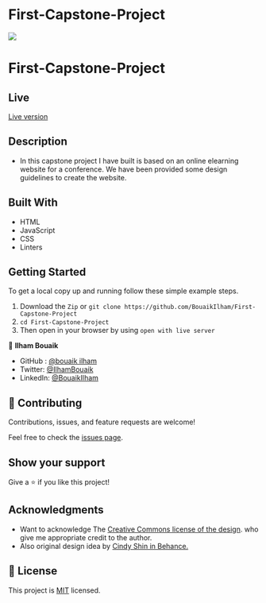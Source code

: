 # First-Capstone-Project

![](https://img.shields.io/badge/Microverse-blueviolet)

# First-Capstone-Project

## Live 
[Live version]( https://bouaikilham.github.io/First-Capstone-Project/)

## Description
- In this capstone project I have built is based on an online  elearning website for a conference. We have been provided some design guidelines to create the website. 
## Built With
- HTML
- JavaScript
- CSS
- Linters

## Getting Started

To get a local copy up and running follow these simple example steps.
1. Download the `Zip` or `git clone https://github.com/BouaikIlham/First-Capstone-Project`
2. `cd First-Capstone-Project`
3. Then open in your browser by using `open with live server`

👤 **Ilham Bouaik**


-  GitHub : [@bouaik ilham](https://github.com/BouaikIlham)
- Twitter: [@IlhamBouaik](https://twitter.com/IlhamBouaik)
- LinkedIn: [@BouaikIlham](https://www.linkedin.com/in/bouaik-ilham-478478230/)

## 🤝 Contributing

Contributions, issues, and feature requests are welcome!

Feel free to check the [issues page](../../issues/).

## Show your support

Give a ⭐️ if you like this project!

## Acknowledgments

- Want to acknowledge The [Creative Commons license of the design](https://creativecommons.org/licenses/by-nc/4.0/). who  give me appropriate credit to the author. 
- Also original design idea by [Cindy Shin in Behance.](https://www.behance.net/adagio07)

## 📝 License


This project is [MIT](https://opensource.org/licenses/MIT) licensed.
